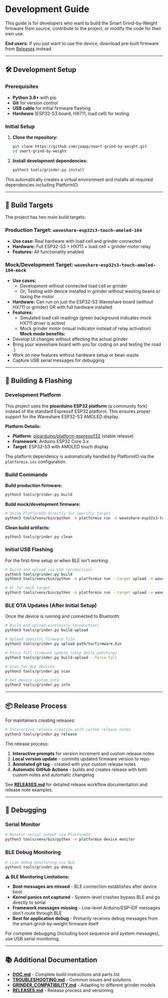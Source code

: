 # Development Guide

This guide is for developers who want to build the Smart Grind-by-Weight firmware from source, contribute to the project, or modify the code for their own use.

**End users:** If you just want to use the device, download pre-built firmware from [Releases](https://github.com/jaapp/smart-grind-by-weight/releases) instead.

---

## 🛠️ Development Setup

### Prerequisites

- **Python 3.8+** with pip
- **Git** for version control
- **USB cable** for initial firmware flashing
- **Hardware** (ESP32-S3 board, HX711, load cell) for testing

### Initial Setup

1. **Clone the repository:**
   ```bash
   git clone https://github.com/jaapp/smart-grind-by-weight.git
   cd smart-grind-by-weight
   ```

2. **Install development dependencies:**
   ```bash
   python3 tools/grinder.py install
   ```

This automatically creates a virtual environment and installs all required dependencies including PlatformIO.

---

## 🔧 Build Targets

The project has two main build targets:

### Production Target: `waveshare-esp32s3-touch-amoled-164`
- **Use case:** Real hardware with load cell and grinder connected
- **Hardware:** Full ESP32-S3 + HX711 + load cell + grinder motor relay
- **Features:** All functionality enabled

### Mock/Development Target: `waveshare-esp32s3-touch-amoled-164-mock`
- **Use cases:** 
  - Development without connected load cell or grinder
  - Or; Testing with device installed in grinder without wasting beans or taxing the motor
- **Hardware:** Can run on just the ESP32-S3 Waveshare board (without HX711 or grinder) OR with full hardware installed
- **Features:** 
  - Simulated load cell readings (green background indicates mock HX711 driver is active)
  - Mock grinder motor (visual indicator instead of relay activation)
**Mock mode benefits:**
- Develop UI changes without affecting the actual grinder
- Bring your waveshare board with you for coding on and testing the road :)
- Work on new features without hardware setup or bean waste
- Capture USB serial messages for debugging

---

## 🚀 Building & Flashing

### Development Platform

This project uses the **pioarduino ESP32 platform** (a community fork) instead of the standard Espressif ESP32 platform. This ensures proper support for the Waveshare ESP32-S3 AMOLED display.

**Platform Details:**
- **Platform**: [pioarduino/platform-espressif32](https://github.com/pioarduino/platform-espressif32) (stable release)
- **Framework**: Arduino ESP32 Core 3.x
- **Target**: ESP32-S3 with AMOLED touch display

The platform dependency is automatically handled by PlatformIO via the `platformio.ini` configuration.

### Build Commands

**Build production firmware:**
```bash
python3 tools/grinder.py build
```

**Build mock/development firmware:**
```bash
# Using PlatformIO directly for specific target
python3 tools/venv/bin/python -m platformio run -e waveshare-esp32s3-touch-amoled-164-mock
```

**Clean build artifacts:**
```bash
python3 tools/grinder.py clean
```

### Initial USB Flashing

For the first-time setup or when BLE isn't working:

```bash
# Build and upload via USB (production)
python3 tools/grinder.py build
python3 tools/venv/bin/python -m platformio run --target upload -e waveshare-esp32s3-touch-amoled-164

# Or for mock target
python3 tools/venv/bin/python -m platformio run --target upload -e waveshare-esp32s3-touch-amoled-164-mock
```

### BLE OTA Updates (After Initial Setup)

Once the device is running and connected to Bluetooth:

```bash
# Build and upload wirelessly (production)
python3 tools/grinder.py build-upload

# Upload specific firmware file
python3 tools/grinder.py upload path/to/firmware.bin

# Force full firmware update (skip delta patching)
python3 tools/grinder.py build-upload --force-full

# Scan for BLE devices
python3 tools/grinder.py scan

# Get device system info
python3 tools/grinder.py info
```

---

## 📦 Release Process

For maintainers creating releases:

```bash
# Interactive release creation with custom release notes
python3 tools/grinder.py release
```

The release process:
1. **Interactive prompts** for version increment and custom release notes
2. **Local version update** - commits updated firmware version to repo
3. **Annotated git tag** - created with your custom release notes
4. **Automatic GitHub Actions** - builds and creates release with both custom notes and automatic changelog


See **[RELEASES.md](RELEASES.md)** for detailed release workflow documentation and release note examples.

---

## 🐛 Debugging

### Serial Monitor

```bash
# Monitor serial output via PlatformIO
python3 tools/venv/bin/python -m platformio device monitor
```

### BLE Debug Monitoring

```bash
# Live debug monitoring via BLE
python3 tools/grinder.py debug
```

**⚠️ BLE Monitoring Limitations:**
- **Boot messages are missed** - BLE connection establishes after device boot
- **Kernel panics not captured** - System-level crashes bypass BLE and go directly to serial
- **Framework messages missing** - Low-level Arduino/ESP-IDF messages don't route through BLE
- **Best for application debug** - Primarily receives debug messages from the smart-grind-by-weight firmware itself

For complete debugging (including boot sequence and system messages), use USB serial monitoring.

---

## 📚 Additional Documentation

- **[DOC.md](DOC.md)** - Complete build instructions and parts list
- **[TROUBLESHOOTING.md](TROUBLESHOOTING.md)** - Common issues and solutions
- **[GRINDER_COMPATIBILITY.md](GRINDER_COMPATIBILITY.md)** - Adapting to different grinder models
- **[RELEASES.md](RELEASES.md)** - Release process and versioning